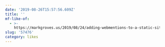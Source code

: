 ```yaml
---
date: '2019-08-26T15:57:56.609Z'
title: ''
mf-like-of:
  - >-
    https://markgroves.us/2019/08/24/adding-webmentions-to-a-static-site-via-github/
slug: '57476'
category: likes
---
```

